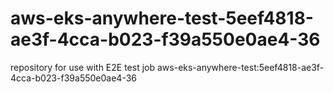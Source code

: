 # aws-eks-anywhere-test-5eef4818-ae3f-4cca-b023-f39a550e0ae4-36
repository for use with E2E test job aws-eks-anywhere-test:5eef4818-ae3f-4cca-b023-f39a550e0ae4-36
